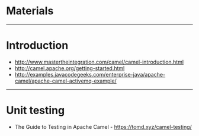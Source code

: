 # Materials

------
# Introduction
* http://www.mastertheintegration.com/camel/camel-introduction.html
* http://camel.apache.org/getting-started.html
* http://examples.javacodegeeks.com/enterprise-java/apache-camel/apache-camel-activemq-example/
------
# Unit testing
* The Guide to Testing in Apache Camel - https://tomd.xyz/camel-testing/
